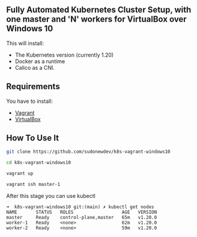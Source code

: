 
## Fully Automated Kubernetes Cluster Setup, with one master and 'N' workers for VirtualBox over Windows 10

This will install:

- The Kubernetes version (currently 1.20)
- Docker as a runtime
- Calico as a CNI.

## Requirements

You have to install:
- [Vagrant](https://www.vagrantup.com/) 
- [VirtualBox](https://www.virtualbox.org/)

## How To Use It

```bash
git clone https://github.com/sudonewdev/k8s-vagrant-windows10
```

```bash
cd k8s-vagrant-windows10
```

```bash
vagrant up
```
```bash
vagrant ssh master-1
```
After this stage you can use kubectl

```
➜  k8s-vagrant-windows10 git:(main) ✗ kubectl get nodes
NAME       STATUS   ROLES                  AGE   VERSION
master     Ready    control-plane,master   65m   v1.20.0
worker-1   Ready    <none>                 62m   v1.20.0
worker-2   Ready    <none>                 59m   v1.20.0
```


